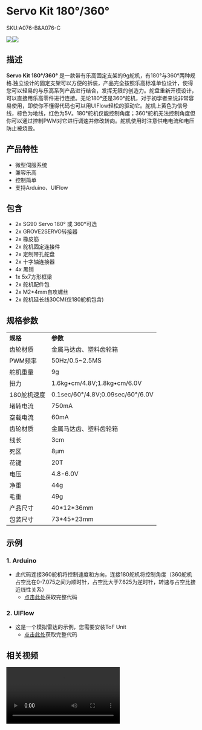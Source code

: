 # Servo Kit 180°/360°

<el-tag effect="plain">SKU:A076-B&A076-C</el-tag>

<div class="product_pic"><img src="assets/img/product_pics/accessory/servo_kit/servo_kit_180.webp"><img src="assets/img/product_pics/accessory/servo_kit/servo_kit_360.webp"></div>

## 描述

**Servo Kit 180°/360°** 是一款带有乐高固定支架的9g舵机，有180°与360°两种规格.独立设计的固定支架可以方便的拆装，产品完全按照乐高标准单位设计，使得您可以轻易的与乐高系列产品进行结合，发挥无限的创造力。舵盘重新开模设计，可以直接用乐高零件进行连接。无论180°还是360°舵机，对于初学者来说非常容易使用，即使你不懂得代码也可以用UIFlow轻松的驱动它。舵机上黄色为信号线，棕色为地线，红色为5V。180°舵机仅能控制角度；360°舵机无法控制角度但你可以通过控制PWM对它进行调速并修改转向。舵机使用时注意供电电流和电压防止被烧毁。

## 产品特性

- 微型伺服系统
- 兼容乐高
- 控制简单
- 支持Arduino、UIFlow

## 包含

- 2x SG90 Servo 180° 或 360°可选
- 2x GROVE2SERVO转接器
- 2x 橡皮筋
- 2x 舵机固定连接件
- 2x 定制带孔舵盘
- 2x 十字轴连接器
- 4x 黑销
- 1x 5x7方形框梁
- 2x 舵机配件包
- 2x M2*4mm自攻螺丝
- 2x 舵机延长线30CM(仅180舵机包含)

## 规格参数

<table>
   <tr style="font-weight:bold">
      <td>规格</td>
      <td>参数</td>
   </tr>
   <tr>
      <td>齿轮材质</td>
      <td>金属马达齿、塑料齿轮箱</td>
   </tr>
   <tr>
      <td>PWM频率</td>
      <td>50Hz/0.5~2.5MS</td>
   </tr>
   <tr>
      <td>舵机重量</td>
      <td>9g</td>
   </tr>
   <tr>
      <td>扭力</td>
      <td>1.6kg•cm/4.8V;1.8kg•cm/6.0V</td>
   </tr>
   <tr>
      <td>180舵机速度</td>
      <td>0.1sec/60°/4.8V;0.09sec/60°/6.0V</td>
   </tr>
   <tr>
      <td>堵转电流</td>
      <td>750mA</td>
   </tr>
   <tr>
      <td>空载电流</td>
      <td>60mA</td>
   </tr>
   <tr>
      <td>齿轮材质</td>
      <td>金属马达齿、塑料齿轮箱</td>
   </tr>
   <tr>
      <td>线长</td>
      <td>3cm</td>
   </tr>
   <tr>
      <td>死区</td>
      <td>8μm</td>
   </tr>
   <tr>
      <td>花键</td>
      <td>20T</td>
   </tr>
   <tr>
      <td>电压</td>
      <td>4.8-6.0V</td>
   </tr>
   <tr>
      <td>净重</td>
      <td>44g</td>
   </tr>
   <tr>
      <td>毛重</td>
      <td>49g</td>
   </tr>
   <tr>
      <td>产品尺寸</td>
      <td>40*12*36mm</td>
   </tr>
   <tr>
      <td>包装尺寸</td>
      <td>73*45*23mm</td>
   </tr>
 </table>

 ## 示例

### 1. Arduino

- 此代码连接360舵机将控制速度和方向，连接180舵机将控制角度（360舵机占空比在0-7.075之间为顺时针，占空比大于7.625为逆时针，转速与占空比接近线性关系）
   - [点击此处](https://github.com/m5stack/M5-ProductExampleCodes/tree/master/Accessory/ServoKit180_360/Arduino/ServoKit180_360)获取完整代码

### 2. UIFlow

- 这是一个模拟雷达的示例，您需要安装ToF Unit
   - [点击此处](https://github.com/m5stack/M5-ProductExampleCodes/tree/master/Accessory/ServoKit180_360/UIFlow)获取完整代码

## 相关视频

<video class="video_size" controls>
    <source src="https://m5stack.oss-cn-shenzhen.aliyuncs.com/video/Product_example_video/ServoKit.mp4">
</video>

<script>

   var purchase_link = 'https://m5stack.com/collections/m5-accessory/products/SG90-servo-kit';

   anchor_search(purchase_link);
   scrollFunc();

</script>